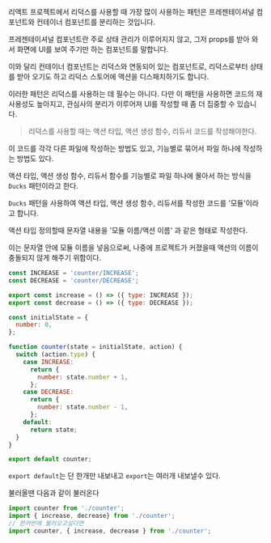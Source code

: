 리액트 프로젝트에서 리덕스를 사용할 때 가장 많이 사용하는 패턴은 프레젠테이셔널 컴포넌트와 컨테이너 컴포넌트를 분리하는 것입니다.

프레젠테이셔널 컴포넌트란 주로 상태 관리가 이루어지지 않고, 그저 props를 받아 와서 화면에 UI를 보여 주기만 하는 컴포넌트를 말합니다.

이와 달리 컨테이너 컴포넌트는 리덕스와 연동되어 있는 컴포넌트로, 리덕스로부터 상태를 받아 오기도 하고 리덕스 스토어에 액션을 디스패치하기도 합니다.

이러한 패턴은 리덕스를 사용하는 데 필수는 아니다. 다만 이 패턴을 사용하면 코드의 재사용성도 높아지고, 관심사의 분리가 이루어져 UI를 작성할 때 좀 더 집중할 수 있습니다.

> 리덕스를 사용할 때는 액션 타입, 액션 생성 함수, 리듀서 코드를 작성해야한다.

이 코드를 각각 다른 파일에 작성하는 방법도 있고, 기능별로 묶어서 파일 하나에 작성하는 방법도 있다.

액션 타입, 액션 생성 함수, 리듀서 함수를 기능별로 파일 하나에 몰아서 하는 방식을 `Ducks` 패턴이라고 한다.

`Ducks` 패턴을 사용하여 액션 타입, 액션 생성 함수, 리듀서를 작성한 코드를 '모듈'이라고 합니다.

액션 타입 정의할때 문자열 내용을 '모듈 이름/액션 이름' 과 같은 형태로 작성한다.

이는 문자열 안에 모듈 이름을 넣음으로써, 나중에 프로젝트가 커졌을때 액션의 이름이 충돌되지 않게 해주기 위함이다.

```javascript
const INCREASE = 'counter/INCREASE';
const DECREASE = 'counter/DECREASE';

export const increase = () => ({ type: INCREASE });
export const decrease = () => ({ type: DECREASE });

const initialState = {
  number: 0,
};

function counter(state = initialState, action) {
  switch (action.type) {
    case INCREASE:
      return {
        number: state.number + 1,
      };
    case DECREASE:
      return {
        number: state.number - 1,
      };
    default:
      return state;
  }
}

export default counter;
```

`export default`는 단 한개만 내보내고 `export`는 여러개 내보낼수 있다.

불러올땐 다음과 같이 불러온다

```javascript
import counter from './counter';
import { increase, decrease} from './counter';
// 한꺼번에 불러오고싶다면
import counter, { increase, decrease } from './counter';
```

